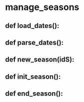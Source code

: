 # manage_seasons 
## def load_dates():

## def parse_dates():

## def new_season(idS):

## def init_season():

## def end_season():


